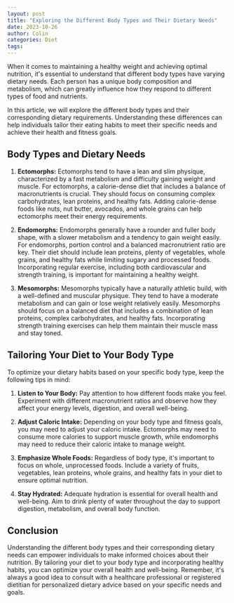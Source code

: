 ```yaml
---
layout: post
title: "Exploring the Different Body Types and Their Dietary Needs"
date: 2023-10-26
author: Colin
categories: Diet
tags: 
---
```


When it comes to maintaining a healthy weight and achieving optimal nutrition, it's essential to understand that different body types have varying dietary needs. Each person has a unique body composition and metabolism, which can greatly influence how they respond to different types of food and nutrients.

In this article, we will explore the different body types and their corresponding dietary requirements. Understanding these differences can help individuals tailor their eating habits to meet their specific needs and achieve their health and fitness goals.

## Body Types and Dietary Needs

1. **Ectomorphs:** Ectomorphs tend to have a lean and slim physique, characterized by a fast metabolism and difficulty gaining weight and muscle. For ectomorphs, a calorie-dense diet that includes a balance of macronutrients is crucial. They should focus on consuming complex carbohydrates, lean proteins, and healthy fats. Adding calorie-dense foods like nuts, nut butter, avocados, and whole grains can help ectomorphs meet their energy requirements.

2. **Endomorphs:** Endomorphs generally have a rounder and fuller body shape, with a slower metabolism and a tendency to gain weight easily. For endomorphs, portion control and a balanced macronutrient ratio are key. Their diet should include lean proteins, plenty of vegetables, whole grains, and healthy fats while limiting sugary and processed foods. Incorporating regular exercise, including both cardiovascular and strength training, is important for maintaining a healthy weight.

3. **Mesomorphs:** Mesomorphs typically have a naturally athletic build, with a well-defined and muscular physique. They tend to have a moderate metabolism and can gain or lose weight relatively easily. Mesomorphs should focus on a balanced diet that includes a combination of lean proteins, complex carbohydrates, and healthy fats. Incorporating strength training exercises can help them maintain their muscle mass and stay toned.

## Tailoring Your Diet to Your Body Type

To optimize your dietary habits based on your specific body type, keep the following tips in mind:

1. **Listen to Your Body:** Pay attention to how different foods make you feel. Experiment with different macronutrient ratios and observe how they affect your energy levels, digestion, and overall well-being.

2. **Adjust Caloric Intake:** Depending on your body type and fitness goals, you may need to adjust your caloric intake. Ectomorphs may need to consume more calories to support muscle growth, while endomorphs may need to reduce their caloric intake to manage weight.

3. **Emphasize Whole Foods:** Regardless of body type, it's important to focus on whole, unprocessed foods. Include a variety of fruits, vegetables, lean proteins, whole grains, and healthy fats in your diet to ensure optimal nutrition.

4. **Stay Hydrated:** Adequate hydration is essential for overall health and well-being. Aim to drink plenty of water throughout the day to support digestion, metabolism, and overall body function.

## Conclusion

Understanding the different body types and their corresponding dietary needs can empower individuals to make informed choices about their nutrition. By tailoring your diet to your body type and incorporating healthy habits, you can optimize your overall health and well-being. Remember, it's always a good idea to consult with a healthcare professional or registered dietitian for personalized dietary advice based on your specific needs and goals.
